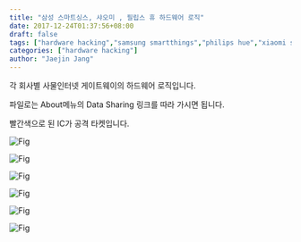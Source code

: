 ```yaml
---
title: "삼성 스마트싱스, 샤오미 , 필립스 휴 하드웨어 로직"
date: 2017-12-24T01:37:56+08:00
draft: false
tags: ["hardware hacking","samsung smartthings","philips hue","xiaomi smart home"]
categories: ["hardware hacking"]
author: "Jaejin Jang"
---
```


각 회사별 사물인터넷 게이트웨이의 하드웨어 로직입니다.

파일로는 About메뉴의 Data Sharing 링크를 따라 가시면 됩니다.

빨간색으로 된 IC가 공격 타켓입니다.

![Fig](/static/img2.png "img2.png")

![Fig](/static/img3.png "img3.png")

![Fig](/static/img4.png "img4.png")

![Fig](/static/img5.png "img5.png")

![Fig](/static/img6.png "img6.png")

![Fig](/static/img7.png "img7.png")

